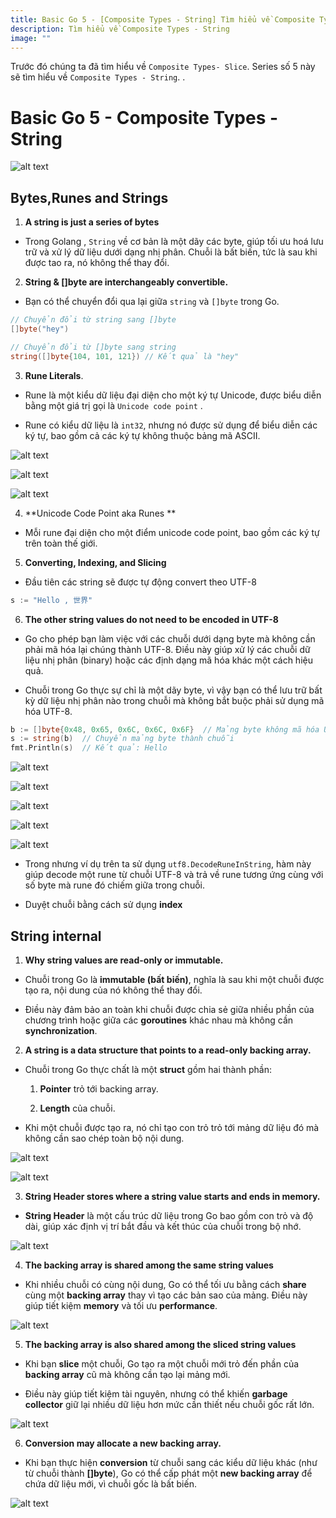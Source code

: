 ```yaml
---
title: Basic Go 5 - [Composite Types - String] Tìm hiểu về Composite Types - String
description: Tìm hiểu về Composite Types - String
image: ""
---
```


Trước đó chúng ta đã tìm hiểu về `Composite Types- Slice`.
Series số 5 này sẽ tìm hiểu về `Composite Types - String`.
.

# Basic Go 5 - Composite Types - String

![alt text](./assets/basic5/alltype.png)

## Bytes,Runes and Strings

1. **A string is just a series of bytes**

- Trong Golang , `String` về cơ bản là một dãy các byte, giúp tối ưu hoá lưu trữ và xử lý dữ liệu dưới dạng nhị phân. Chuỗi là bất biến, tức là sau khi được tao ra, nó không thể thay đổi.

2. **String & []byte are interchangeably convertible.**

- Bạn có thể chuyển đổi qua lại giữa `string` và `[]byte` trong Go.

```go
// Chuyển đổi từ string sang []byte
[]byte("hey")

// Chuyển đổi từ []byte sang string
string([]byte{104, 101, 121}) // Kết quả là "hey"

```

3. **Rune Literals**.

- Rune là một kiểu dữ liệu đại diện cho một ký tự Unicode, được biểu diễn bằng một giá trị gọi là `Unicode code point` .

- Rune có kiểu dữ liệu là `int32`, nhưng nó được sử dụng để biểu diễn các ký tự, bao gồm cả các ký tự không thuộc bảng mã ASCII.

![alt text](./assets/basic5/rune.png)

![alt text](./assets/basic5/rune2.png)

![alt text](./assets/basic5/rune4.png)

4. **Unicode Code Point aka Runes **

- Mỗi rune đại diện cho một điểm unicode code point, bao gồm các ký tự trên toàn thế giới.

5. **Converting, Indexing, and Slicing**

- Đầu tiên các string sẽ được tự động convert theo UTF-8

```go
s := "Hello , 世界"

```

6. **The other string values do not need to be encoded in UTF-8**

- Go cho phép bạn làm việc với các chuỗi dưới dạng byte mà không cần phải mã hóa lại chúng thành UTF-8. Điều này giúp xử lý các chuỗi dữ liệu nhị phân (binary) hoặc các định dạng mã hóa khác một cách hiệu quả.

- Chuỗi trong Go thực sự chỉ là một dãy byte, vì vậy bạn có thể lưu trữ bất kỳ dữ liệu nhị phân nào trong chuỗi mà không bắt buộc phải sử dụng mã hóa UTF-8.

```go
b := []byte{0x48, 0x65, 0x6C, 0x6C, 0x6F}  // Mảng byte không mã hóa UTF-8
s := string(b)  // Chuyển mảng byte thành chuỗi
fmt.Println(s)  // Kết quả: Hello
```

![alt text](./assets/basic5/run5.png)

![alt text](./assets/basic5/run6.png)

![alt text](./assets/basic5/rune7.png)

![alt text](./assets/basic5/rune8.png)

![alt text](./assets/basic5/rune9.png)

- Trong nhưng ví dụ trên ta sử dụng `utf8.DecodeRuneInString`, hàm này giúp decode một rune từ chuỗi UTF-8 và trả về rune tương ứng cùng với số byte mà rune đó chiếm giữa trong chuỗi.

- Duyệt chuỗi bằng cách sử dụng **index**

## String internal

1. **Why string values are read-only or immutable.**

- Chuỗi trong Go là **immutable (bất biến)**, nghĩa là sau khi một chuỗi được tạo ra, nội dung của nó không thể thay đổi.

- Điều này đảm bảo an toàn khi chuỗi được chia sẻ giữa nhiều phần của chương trình hoặc giữa các **goroutines** khác nhau mà không cần **synchronization**.

2. **A string is a data structure that points to a read-only backing array.**

- Chuỗi trong Go thực chất là một **struct** gồm hai thành phần:

  1. **Pointer** trỏ tới backing array.

  2. **Length** của chuỗi.

- Khi một chuỗi được tạo ra, nó chỉ tạo con trỏ trỏ tới mảng dữ liệu đó mà không cần sao chép toàn bộ nội dung.

![alt text](./assets/basic5/string.png)

![alt text](./assets/basic5/string2.png)

3. **String Header stores where a string value starts and ends in memory.**

- **String Header** là một cấu trúc dữ liệu trong Go bao gồm con trỏ và độ dài, giúp xác định vị trí bắt đầu và kết thúc của chuỗi trong bộ nhớ.

![alt text](./assets/basic5/string3.png)

4. **The backing array is shared among the same string values**

- Khi nhiều chuỗi có cùng nội dung, Go có thể tối ưu bằng cách **share** cùng một **backing array** thay vì tạo các bản sao của mảng. Điều này giúp tiết kiệm **memory** và tối ưu **performance**.

![alt text](./assets/basic5/string4.png)

5. **The backing array is also shared among the sliced string values**

- Khi bạn **slice** một chuỗi, Go tạo ra một chuỗi mới trỏ đến phần của **backing array** cũ mà không cần tạo lại mảng mới.

- Điều này giúp tiết kiệm tài nguyên, nhưng có thể khiến **garbage collector** giữ lại nhiều dữ liệu hơn mức cần thiết nếu chuỗi gốc rất lớn.

![alt text](./assets/basic5/string5.png)

6. **Conversion may allocate a new backing array.**

- Khi bạn thực hiện **conversion** từ chuỗi sang các kiểu dữ liệu khác (như từ chuỗi thành **[]byte**), Go có thể cấp phát một **new backing array** để chứa dữ liệu mới, vì chuỗi gốc là bất biến.

![alt text](./assets/basic5/string6.png)
